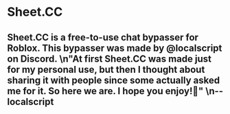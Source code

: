 # Sheet.CC

## Sheet.CC is a free-to-use chat bypasser for Roblox. This bypasser was made by @localscript on Discord. \n"At first Sheet.CC was made just for my personal use, but then I thought about sharing it with people since some actually asked me for it. So here we are. I hope you enjoy!💖" \n-- localscript
